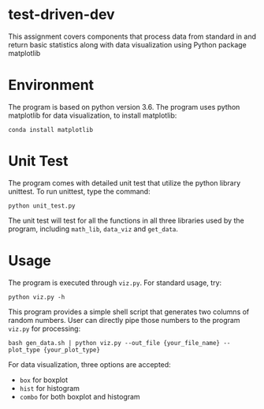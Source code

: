 # test-driven-dev
This assignment covers components that process data from standard in and return
basic statistics along with data visualization using Python package matplotlib

# Environment
The program is based on python version 3.6.
The program uses python matplotlib for data visualization, to install matplotlib:
```
conda install matplotlib
```

# Unit Test
The program comes with detailed unit test that utilize the python library unittest. To run unittest, type the command:
```
python unit_test.py
```
The unit test will test for all the functions in all three libraries used by the program, including `math_lib`, `data_viz` and `get_data`.

# Usage
The program is executed through `viz.py`. For standard usage, try:
```
python viz.py -h
```
This program provides a simple shell script that generates two columns of random numbers. User can directly pipe those numbers to the program `viz.py` for processing:
```
bash gen_data.sh | python viz.py --out_file {your_file_name} --plot_type {your_plot_type}
```
For data visualization, three options are accepted:
- `box` for boxplot
- `hist` for histogram
- `combo` for both boxplot and histogram
